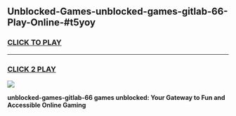 
## Unblocked-Games-unblocked-games-gitlab-66-Play-Online-#t5yoy
<h3>
<a href="https://premium.freeplayer.one?title=unblocked-games-gitlab-66&ref=27F">CLICK TO PLAY</a></h3>
<hr>

<h3>
<a href="https://premium.freeplayer.one?title=unblocked-games-gitlab-66&ref=27F">CLICK 2 PLAY</a>
  
</h3>

<a href="https://premium.freeplayer.one?title=unblocked-games-gitlab-66&ref=27F"><img src="https://clearcache.store/games.png"></a>


**unblocked-games-gitlab-66 games unblocked: Your Gateway to Fun and Accessible Online Gaming**
